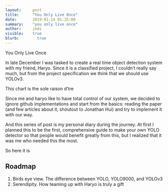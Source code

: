 ```yaml
---
layout:     post
title:      "You Only Live Once"
date:       2019-01-14 01:25:00
summary:    "you only live once"
author:     jedi
visible:    true
blurb: 		  true
---
```


You Only Live Once

In late December I was tasked to create a real time object detection system with my friend, Haryo. Since it is a classified project, I couldn’t really say much, but from the project specification we think that we should use YOLOv3.

This chart is the sole raison d’tre 

Since me and haryo like to have total control of our system, we decided to ignore github implementations and start from the basics: reading the paper (and few articles about it, shoutout to Jonathan Hui) and try to implement it with our way.

And this series of post is my personal diary during the journey. At first I planned this to be the first, comprehensive guide to make your own YOLO detector so that people would benefit greatly from this, but I realized that it was me who needed this the most. 

So here it is

## Roadmap
1. Birds eye view. The difference between YOLO, YOLO9000, and YOLOv3
2. Serendipity. How teaming up with Haryo is truly a gift 

